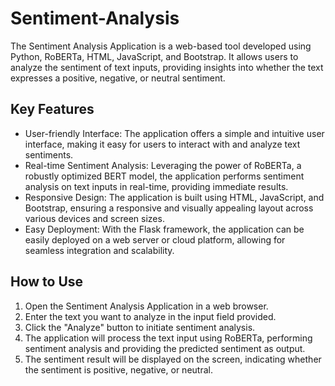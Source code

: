 # Sentiment-Analysis

The Sentiment Analysis Application is a web-based tool developed using Python, RoBERTa, HTML, JavaScript, and Bootstrap. It allows users to analyze the sentiment of text inputs, providing insights into whether the text expresses a positive, negative, or neutral sentiment.

## Key Features
- User-friendly Interface: The application offers a simple and intuitive user interface, making it easy for users to interact with and analyze text sentiments.
- Real-time Sentiment Analysis: Leveraging the power of RoBERTa, a robustly optimized BERT model, the application performs sentiment analysis on text inputs in real-time, providing immediate results.
- Responsive Design: The application is built using HTML, JavaScript, and Bootstrap, ensuring a responsive and visually appealing layout across various devices and screen sizes.
- Easy Deployment: With the Flask framework, the application can be easily deployed on a web server or cloud platform, allowing for seamless integration and scalability.
## How to Use
1. Open the Sentiment Analysis Application in a web browser.
2. Enter the text you want to analyze in the input field provided.
3. Click the "Analyze" button to initiate sentiment analysis.
4. The application will process the text input using RoBERTa, performing sentiment analysis and providing the predicted sentiment as output.
5. The sentiment result will be displayed on the screen, indicating whether the sentiment is positive, negative, or neutral.
